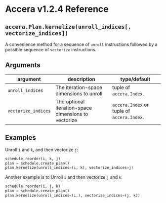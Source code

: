 [//]: # (Project: Accera)
[//]: # (Version: v1.2.4)

# Accera v1.2.4 Reference

## `accera.Plan.kernelize(unroll_indices[, vectorize_indices])`
A convenience method for a sequence of `unroll` instructions followed by a possible sequence of `vectorize` instructions.

## Arguments

argument | description | type/default
--- | --- | ---
`unroll_indices` | The iteration-space dimensions to unroll | tuple of `accera.Index`.
`vectorize_indices` | The optional iteration-space dimensions to vectorize | `accera.Index` or tuple of `accera.Index`.

## Examples

Unroll `i` and `k`, and then vectorize `j`:

```python
schedule.reorder(i, k, j)
plan = schedule.create_plan()
plan.kernelize(unroll_indices=(i, k), vectorize_indices=j)
```

Another example is to Unroll `i` and then vectorize `j` and `k`:

```python
schedule.reorder(i, j, k)
plan = schedule.create_plan()
plan.kernelize(unroll_indices=(i,), vectorize_indices=(j, k))
```

<div style="page-break-after: always;"></div>


